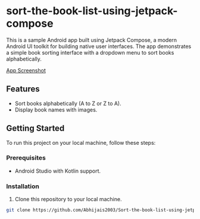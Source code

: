 # sort-the-book-list-using-jetpack-compose

This is a sample Android app built using Jetpack Compose, a modern Android UI toolkit for building native user interfaces. The app demonstrates a simple book sorting interface with a dropdown menu to sort books alphabetically.

[App Screenshot](screenshot.png)

## Features

- Sort books alphabetically (A to Z or Z to A).
- Display book names with images.

## Getting Started

To run this project on your local machine, follow these steps:

### Prerequisites

- Android Studio with Kotlin support.

### Installation

1. Clone this repository to your local machine.

```bash
git clone https://github.com/Abhijais2003/Sort-the-book-list-using-jetpack-compose.git
